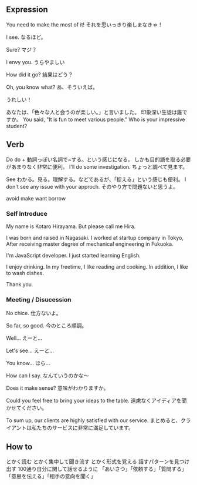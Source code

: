 ## Expression

You need to make the most of it!
それを思いっきり楽しまなきゃ！

I see.
なるほど。

Sure?
マジ？

I envy you.
うらやましい

How did it go?
結果はどう？

Oh, you know what?
あ、そういえば。

うれしい！

あなたは、「色々な人と会うのが楽しい。」と言いました。
印象深い生徒は誰ですか。
You said, "It is fun to meet various people."
Who is your impressive student?

## Verb

Do
do + 動詞っぽい名詞で~する。という感じになる。
しかも目的語を取る必要があまりなく非常に便利。
I'll do some investigation. ちょっと調べて見ます。

See
わかる。見る。理解する。などであるが、「捉える」という感じも便利。
I don't see any issue with your approch. そのやり方で問題ないと思うよ。

avoid
make
want
borrow

### Self Introduce

My name is Kotaro Hirayama.
But please call me Hira.

I was born and raised in Nagasaki.
I worked at startup company in Tokyo, After receiving master degree of mechanical engineering in Fukuoka.

I'm JavaScript developer.
I just started learning English.

I enjoy drinking.
In my freetime, I like reading and cooking.
In addition, I like to wash dishes.

Thank you.

### Meeting / Disucession

No chice.
仕方ないよ。

So far, so good.
今のところ順調。

Well...
えーと...

Let's see...
えーと...

You know...
ほら...

How can I say.
なんていうのかな〜

Does it make sense?
意味がわかりますか。

Could you feel free to bring your ideas to the table.
遠慮なくアイディアを聞かせてください。

To sum up, our clients are highly satisfied with our service.
まとめると、クライアントは私たちのサービスに非常に満足しています。

## How to

とかく読む
とかく集中して聞き流す
とかく形式を覚える
話すパターンを見つけ出す
100通り自分に関して話せるように
「あいさつ」「依頼する」「質問する」「意思を伝える」「相手の意向を聞く」
